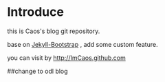 #  Introduce

this is Caos's blog git repository.

base on [Jekyll-Bootstrap][] , add some custom feature.

you can visit by <http://ImCaos.github.com>



[Jekyll-Bootstrap]: <http://jekyllbootstrap.com> "Jekyll-Bootstrap"

##change to  odl blog